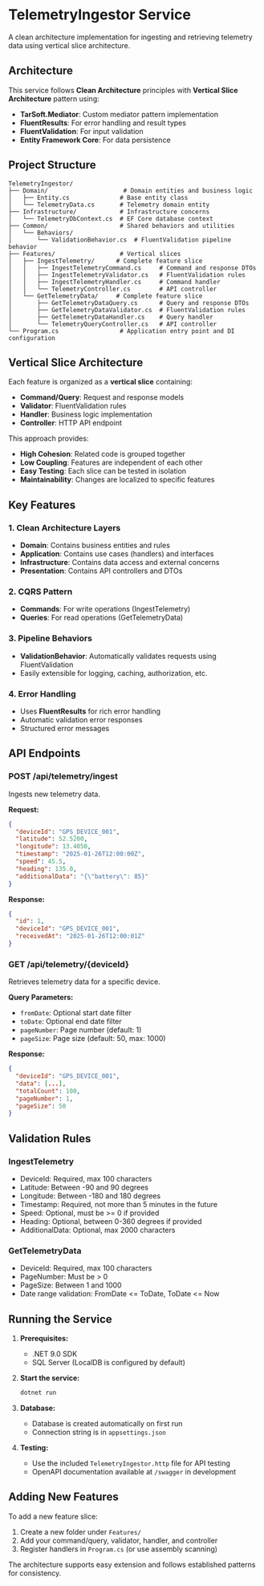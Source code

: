 # TelemetryIngestor Service

A clean architecture implementation for ingesting and retrieving telemetry data using vertical slice architecture.

## Architecture

This service follows **Clean Architecture** principles with **Vertical Slice Architecture** pattern using:

- **TarSoft.Mediator**: Custom mediator pattern implementation
- **FluentResults**: For error handling and result types
- **FluentValidation**: For input validation
- **Entity Framework Core**: For data persistence

## Project Structure

```
TelemetryIngestor/
├── Domain/                     # Domain entities and business logic
│   ├── Entity.cs              # Base entity class
│   └── TelemetryData.cs       # Telemetry domain entity
├── Infrastructure/            # Infrastructure concerns
│   └── TelemetryDbContext.cs  # EF Core database context
├── Common/                    # Shared behaviors and utilities
│   └── Behaviors/
│       └── ValidationBehavior.cs  # FluentValidation pipeline behavior
├── Features/                  # Vertical slices
│   ├── IngestTelemetry/      # Complete feature slice
│   │   ├── IngestTelemetryCommand.cs     # Command and response DTOs
│   │   ├── IngestTelemetryValidator.cs   # FluentValidation rules
│   │   ├── IngestTelemetryHandler.cs     # Command handler
│   │   └── TelemetryController.cs        # API controller
│   └── GetTelemetryData/     # Complete feature slice
│       ├── GetTelemetryDataQuery.cs      # Query and response DTOs
│       ├── GetTelemetryDataValidator.cs  # FluentValidation rules
│       ├── GetTelemetryDataHandler.cs    # Query handler
│       └── TelemetryQueryController.cs   # API controller
└── Program.cs                 # Application entry point and DI configuration
```

## Vertical Slice Architecture

Each feature is organized as a **vertical slice** containing:
- **Command/Query**: Request and response models
- **Validator**: FluentValidation rules
- **Handler**: Business logic implementation
- **Controller**: HTTP API endpoint

This approach provides:
- **High Cohesion**: Related code is grouped together
- **Low Coupling**: Features are independent of each other
- **Easy Testing**: Each slice can be tested in isolation
- **Maintainability**: Changes are localized to specific features

## Key Features

### 1. Clean Architecture Layers

- **Domain**: Contains business entities and rules
- **Application**: Contains use cases (handlers) and interfaces
- **Infrastructure**: Contains data access and external concerns
- **Presentation**: Contains API controllers and DTOs

### 2. CQRS Pattern

- **Commands**: For write operations (IngestTelemetry)
- **Queries**: For read operations (GetTelemetryData)

### 3. Pipeline Behaviors

- **ValidationBehavior**: Automatically validates requests using FluentValidation
- Easily extensible for logging, caching, authorization, etc.

### 4. Error Handling

- Uses **FluentResults** for rich error handling
- Automatic validation error responses
- Structured error messages

## API Endpoints

### POST /api/telemetry/ingest
Ingests new telemetry data.

**Request:**
```json
{
  "deviceId": "GPS_DEVICE_001",
  "latitude": 52.5200,
  "longitude": 13.4050,
  "timestamp": "2025-01-26T12:00:00Z",
  "speed": 45.5,
  "heading": 135.0,
  "additionalData": "{\"battery\": 85}"
}
```

**Response:**
```json
{
  "id": 1,
  "deviceId": "GPS_DEVICE_001",
  "receivedAt": "2025-01-26T12:00:01Z"
}
```

### GET /api/telemetry/{deviceId}
Retrieves telemetry data for a specific device.

**Query Parameters:**
- `fromDate`: Optional start date filter
- `toDate`: Optional end date filter
- `pageNumber`: Page number (default: 1)
- `pageSize`: Page size (default: 50, max: 1000)

**Response:**
```json
{
  "deviceId": "GPS_DEVICE_001",
  "data": [...],
  "totalCount": 100,
  "pageNumber": 1,
  "pageSize": 50
}
```

## Validation Rules

### IngestTelemetry
- DeviceId: Required, max 100 characters
- Latitude: Between -90 and 90 degrees
- Longitude: Between -180 and 180 degrees
- Timestamp: Required, not more than 5 minutes in the future
- Speed: Optional, must be >= 0 if provided
- Heading: Optional, between 0-360 degrees if provided
- AdditionalData: Optional, max 2000 characters

### GetTelemetryData
- DeviceId: Required, max 100 characters
- PageNumber: Must be > 0
- PageSize: Between 1 and 1000
- Date range validation: FromDate <= ToDate, ToDate <= Now

## Running the Service

1. **Prerequisites:**
   - .NET 9.0 SDK
   - SQL Server (LocalDB is configured by default)

2. **Start the service:**
   ```bash
   dotnet run
   ```

3. **Database:**
   - Database is created automatically on first run
   - Connection string is in `appsettings.json`

4. **Testing:**
   - Use the included `TelemetryIngestor.http` file for API testing
   - OpenAPI documentation available at `/swagger` in development

## Adding New Features

To add a new feature slice:

1. Create a new folder under `Features/`
2. Add your command/query, validator, handler, and controller
3. Register handlers in `Program.cs` (or use assembly scanning)

The architecture supports easy extension and follows established patterns for consistency.
